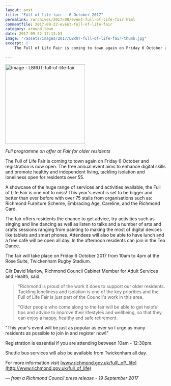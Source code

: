 ```yaml
---
layout: post
title: "Full of life fair - 6 October 2017"
permalink: /archives/2017/09/event-full-of-life-fair.html
commentfile: 2017-09-22-event-full-of-life-fair
category: around_town
date: 2017-09-22 17:13:53
image: "/assets/images/2017/LBRUT-full-of-life-fair-thumb.jpg"
excerpt: |
    The Full of Life Fair is coming to town again on Friday 6 October and registration is now open. The free annual event aims to enhance digital skills and promote healthy and independent living, tackling isolation and loneliness open for residents over 55.

---
```


<a href="/assets/images/2017/LBRUT-full-of-life-fair.jpg" title="Click for a larger image"><img src="/assets/images/2017/LBRUT-full-of-life-fair-thumb.jpg" width="250" alt="Image - LBRUT-full-of-life-fair"  class="photo right"/></a>

*Full programme on offer at Fair for older residents*

The Full of Life Fair is coming to town again on Friday 6 October and registration is now open. The free annual event aims to enhance digital skills and promote healthy and independent living, tackling isolation and loneliness open for residents over 55.

A showcase of the huge range of services and activities available, the Full of Life Fair is one not to miss! This year's event is set to be bigger and better than ever before with over 75 stalls from organisations such as: Richmond Furniture Scheme, Embracing Age, Careline, and the Richmond Card.

The fair offers residents the chance to get advice, try activities such as singing and line dancing as well as listen to talks and a number of arts and crafts sessions ranging from painting to making the most of digital devices like tablets and smart phones. Attendees will also be able to have lunch and a free café will be open all day. In the afternoon residents can join in the Tea Dance.

The fair will take place on Friday 6 October 2017 from 10am to 4pm at the Rose Suite, Twickenham Rugby Stadium.

Cllr David Marlow, Richmond Council Cabinet Member for Adult Services and Health, said:

> "Richmond is proud of the work it does to support our older residents. Tackling loneliness and isolation is one of the key priorities and the Full of Life Fair is just part of the Council's work in this area.
> 
> "Older people who come along to the fair will be able to get helpful tips and advice to improve their lifestyles and wellbeing, so that they can enjoy a happy, healthy and safe retirement.

"This year's event will be just as popular as ever so I urge as many residents as possible to join in and register now!"

Registration is essential if you are attending between 10am - 12:30pm.

Shuttle bus services will also be available from Twickenham all day.

For more information visit [www.richmond.gov.uk/full\_of\_life](http://www.richmond.gov.uk/full_of_life)

<cite>— from a Richmond Council press release - 19 September 2017</cite>
